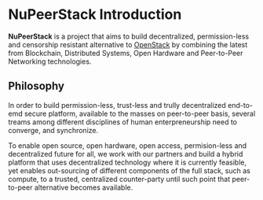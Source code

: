 # NuPeerStack Introduction

**NuPeerStack** is a project that aims to build decentralized, permission-less and censorship resistant alternative to [OpenStack](https://www.openstack.org/) by combining the latest from Blockchain, Distributed Systems, Open Hardware and Peer-to-Peer Networking technologies.

## Philosophy
In order to build permission-less, trust-less and trully decentralized end-to-emd secure platform, available to the masses on peer-to-peer basis, several treams among different disciplines of human enterpreneurship need to converge, and synchronize.

To enable open source, open hardware, open access, permision-less and decentralized future for all, we work with our partners and build a hybrid platform that uses decentralized technology where it is currently feasible, yet enables out-sourcing of different components of the full stack, such as compute, to a trusted, centralized counter-party until such point that peer-to-peer alternative becomes available.